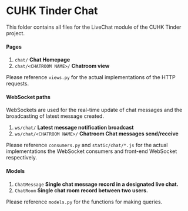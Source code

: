# CUHK Tinder Chat
This folder contains all files for the LiveChat module of the CUHK Tinder project.

#### Pages
1. `chat/` **Chat Homepage**
2. `chat/<CHATROOM NAME>/` **Chatroom view**  

Please reference `views.py` for the actual implementations of the HTTP requests.

#### WebSocket paths
WebSockets are used for the real-time update of chat messages and the broadcasting of latest message created.  
1. `ws/chat/` **Latest message notification broadcast**
2. `ws/chat/<CHATROOM NAME>/` **Chatroom Chat messages send/receive**  

Please reference `consumers.py` and `static/chat/*.js` for the actual implementations the WebSocket consumers and front-end WebSocket respectively.

#### Models
1. `ChatMessage` **Single chat message record in a designated live chat.**
2. `ChatRoom` **Single chat room record between two users.**  

Please reference `models.py` for the functions for making queries.

